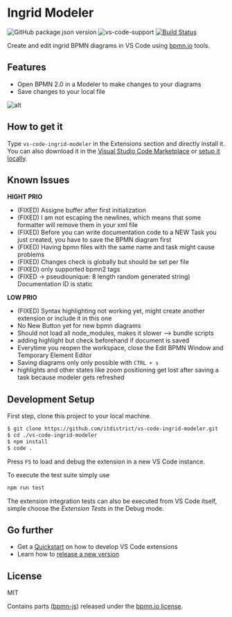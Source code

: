 # Ingrid Modeler

![GitHub package.json version](https://img.shields.io/github/package-json/v/bpmn-io/vs-code-bpmn-io) ![vs-code-support](https://img.shields.io/badge/Visual%20Studio%20Code-1.38.0+-blue.svg) [![Build Status](https://travis-ci.com/bpmn-io/vs-code-bpmn-io.svg?branch=master)](https://travis-ci.com/bpmn-io/vs-code-bpmn-io)

Create and edit ingrid BPMN diagrams in VS Code using [bpmn.io](https://bpmn.io/) tools.

## Features

* Open BPMN 2.0 in a Modeler to make changes to your diagrams
* Save changes to your local file

![alt](./resources/screencast_preview.gif?raw=true)

## How to get it

Type `vs-code-ingrid-modeler` in the Extensions section and directly install it. You can also download it in the [Visual Studio Code Marketplace](https://marketplace.visualstudio.com/items?itemName=bpmn-io.vs-code-bpmn-io) or [setup it locally](#development-setup).

## Known Issues

**HIGHT PRIO**

* (FIXED) Assigne buffer after first initialization
* (FIXED) I am not escaping the newlines, which means that some formatter will remove them in your xml file
* (FIXED) Before you can write documentation code to a NEW Task you just created, you have to save the BPMN diagram first
* (FIXED) Having bpmn files with the same name and task might cause problems
* (FIXED) Changes check is globally but should be set per file
* (FIXED) only supported bpmn2 tags
* (FIXED -> pseudiounique: 8 length random generated string) Documentation ID is static

**LOW PRIO**

* (FIXED) Syntax highlighting not working yet, might create another extension or include it in this one
* No New Button yet for new bpmn diagrams
* Should not load all node_modules, makes it slower --> bundle scripts
* adding highlight but check beforehand if document is saved
* Everytime you reopen the workspace, close the Edit BPMN Window and Temporary Element Editor
* Saving diagrams only only possible with `CTRL + s`
* highlights and other states like zoom positioning get lost after saving a task because modeler gets refreshed

## Development Setup

First step, clone this project to your local machine.

```sh
$ git clone https://github.com/itdistrict/vs-code-ingrid-modeler.git
$ cd ./vs-code-ingrid-modeler
$ npm install
$ code .
```

Press `F5` to load and debug the extension in a new VS Code instance.

To execute the test suite simply use

```bash
npm run test
```

The extension integration tests can also be executed from VS Code itself, simple choose the *Extension Tests* in the Debug mode.

## Go further

* Get a [Quickstart](./docs/DEVELOPMENT_QUICKSTART.md) on how to develop VS Code extensions
* Learn how to [release a new version](./docs/RELEASING.md)

## License

MIT

Contains parts ([bpmn-js](https://github.com/bpmn-io/bpmn-js)) released under the [bpmn.io license](http://bpmn.io/license).
